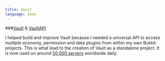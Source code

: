 ```yaml
---
title: Vault
language: Java
---
```


###[Vault] & [VaultAPI]

I helped build and improve Vault because I needed a universal API to access multiple economy, permission and data plugins from within my own Bukkit projects.  This is what lead to the creation of Vault as a standalone project.  It is now used on around [50,000 servers](http://mcstats.org/plugin/Vault) worldwide daily.  


[Vault]: https://www.github.com/Milkbowl/Vault
[VaultAPI]: https://www.github.com/Milkbowl/VaultAPI
